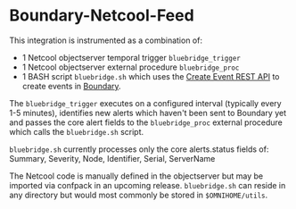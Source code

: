 Boundary-Netcool-Feed
=====================

This integration is instrumented as a combination of:
- 1 Netcool objectserver temporal trigger `bluebridge_trigger`
- 1 Netcool objectserver external procedure `bluebridge_proc`
- 1 BASH script `bluebridge.sh` which uses the [Create Event REST API](https://app.boundary.com/docs/events_api) to create events in [Boundary](https://app.boundary.com).

The `bluebridge_trigger` executes on a configured interval (typically every 1-5 minutes), identifies new alerts which haven't been sent to Boundary yet and passes the core alert fields to the `bluebridge_proc` external procedure which calls the `bluebridge.sh` script.

`bluebridge.sh` currently processes only the core alerts.status fields of:
Summary, Severity, Node, Identifier, Serial, ServerName

The Netcool code is manually defined in the objectserver but may be imported via confpack in an upcoming release. `bluebridge.sh` can reside in any directory but would most commonly be stored in `$OMNIHOME/utils`.

